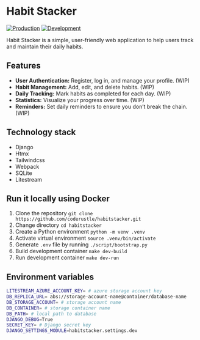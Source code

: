 # Habit Stacker

[![Production](https://github.com/coderustle/habitstacker/actions/workflows/prod.yml/badge.svg)](https://github.com/coderustle/habitstacker/actions/workflows/prod.yml) [![Development](https://github.com/coderustle/habitstacker/actions/workflows/dev.yml/badge.svg)](https://github.com/coderustle/habitstacker/actions/workflows/dev.yml)

Habit Stacker is a simple, user-friendly web application to help users track and maintain their daily habits.

## Features

- **User Authentication:** Register, log in, and manage your profile. (WIP)
- **Habit Management:** Add, edit, and delete habits. (WIP)
- **Daily Tracking:** Mark habits as completed for each day. (WIP)
- **Statistics:** Visualize your progress over time. (WIP)
- **Reminders:** Set daily reminders to ensure you don’t break the chain. (WIP)

## Technology stack

- Django
- Htmx
- Tailwindcss
- Webpack
- SQLite
- Litestream

## Run it locally using Docker

1. Clone the repository `git clone https://github.com/coderustle/habitstacker.git`
2. Change directory `cd habitstacker`
3. Create a Python environment `python -m venv .venv`
4. Activate virtual environment `source .venv/bin/activate`
5. Generate `.env` file by running `./script/bootstrap.py`
6. Build development container `make dev-build`
7. Run development container `make dev-run`

## Environment variables

```bash
LITESTREAM_AZURE_ACCOUNT_KEY= # azure storage account key
DB_REPLICA_URL= abs://storage-account-name@container/database-name
DB_STORAGE_ACCOUNT= # storage account name
DB_CONTAINER= # storage container name
DB_PATH= # local path to database
DJANGO_DEBUG=True
SECRET_KEY= # Django secret key
DJANGO_SETTINGS_MODULE=habitstacker.settings.dev
```
